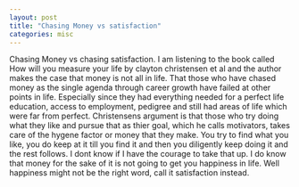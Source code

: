 ```yaml
---
layout: post
title: "Chasing Money vs satisfaction"
categories: misc
---
```


Chasing Money vs chasing satisfaction. I am listening to the book called How will you measure your life by clayton christensen et al and the author makes the case that money is not all in life. That those who have chased money as the single agenda through career growth have failed at other points in life. Especially since they had everything needed for a perfect life education, access to employment, pedigree and still had areas of life which were far from perfect. Christensens argument is that those who try doing what they like and pursue that as thier goal, which he calls motivators, takes care of the hygene factor or money that they make. You try to find what you like, you do keep at it till you find it and then you diligently keep doing it and the rest follows. I dont know if I have the courage to take that up. I do know that money for the sake of it is not going to get you happiness in life.  Well happiness might not be the right word, call it satisfaction instead.

